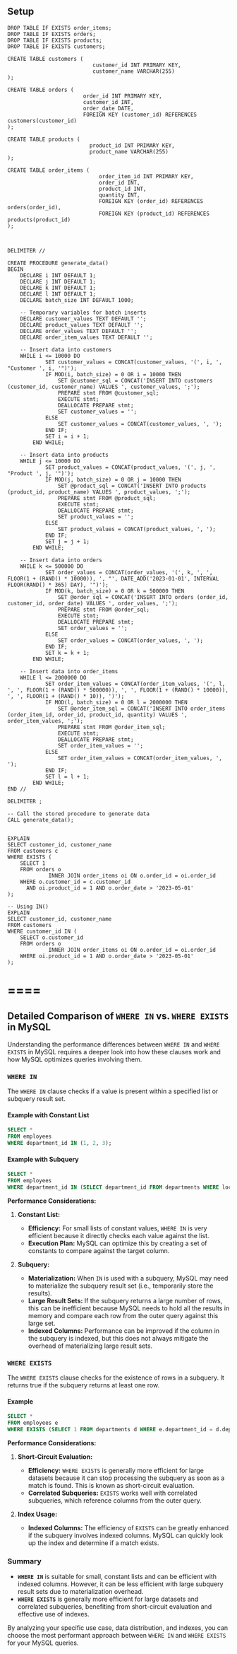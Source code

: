 ## Setup

```mysql
DROP TABLE IF EXISTS order_items;
DROP TABLE IF EXISTS orders;
DROP TABLE IF EXISTS products;
DROP TABLE IF EXISTS customers;

CREATE TABLE customers (
                           customer_id INT PRIMARY KEY,
                           customer_name VARCHAR(255)
);

CREATE TABLE orders (
                        order_id INT PRIMARY KEY,
                        customer_id INT,
                        order_date DATE,
                        FOREIGN KEY (customer_id) REFERENCES customers(customer_id)
);

CREATE TABLE products (
                          product_id INT PRIMARY KEY,
                          product_name VARCHAR(255)
);

CREATE TABLE order_items (
                             order_item_id INT PRIMARY KEY,
                             order_id INT,
                             product_id INT,
                             quantity INT,
                             FOREIGN KEY (order_id) REFERENCES orders(order_id),
                             FOREIGN KEY (product_id) REFERENCES products(product_id)
);



DELIMITER //

CREATE PROCEDURE generate_data()
BEGIN
    DECLARE i INT DEFAULT 1;
    DECLARE j INT DEFAULT 1;
    DECLARE k INT DEFAULT 1;
    DECLARE l INT DEFAULT 1;
    DECLARE batch_size INT DEFAULT 1000;

    -- Temporary variables for batch inserts
    DECLARE customer_values TEXT DEFAULT '';
    DECLARE product_values TEXT DEFAULT '';
    DECLARE order_values TEXT DEFAULT '';
    DECLARE order_item_values TEXT DEFAULT '';

    -- Insert data into customers
    WHILE i <= 10000 DO
            SET customer_values = CONCAT(customer_values, '(', i, ', "Customer ', i, '")');
            IF MOD(i, batch_size) = 0 OR i = 10000 THEN
                SET @customer_sql = CONCAT('INSERT INTO customers (customer_id, customer_name) VALUES ', customer_values, ';');
                PREPARE stmt FROM @customer_sql;
                EXECUTE stmt;
                DEALLOCATE PREPARE stmt;
                SET customer_values = '';
            ELSE
                SET customer_values = CONCAT(customer_values, ', ');
            END IF;
            SET i = i + 1;
        END WHILE;

    -- Insert data into products
    WHILE j <= 10000 DO
            SET product_values = CONCAT(product_values, '(', j, ', "Product ', j, '")');
            IF MOD(j, batch_size) = 0 OR j = 10000 THEN
                SET @product_sql = CONCAT('INSERT INTO products (product_id, product_name) VALUES ', product_values, ';');
                PREPARE stmt FROM @product_sql;
                EXECUTE stmt;
                DEALLOCATE PREPARE stmt;
                SET product_values = '';
            ELSE
                SET product_values = CONCAT(product_values, ', ');
            END IF;
            SET j = j + 1;
        END WHILE;

    -- Insert data into orders
    WHILE k <= 500000 DO
            SET order_values = CONCAT(order_values, '(', k, ', ', FLOOR(1 + (RAND() * 10000)), ', "', DATE_ADD('2023-01-01', INTERVAL FLOOR(RAND() * 365) DAY), '")');
            IF MOD(k, batch_size) = 0 OR k = 500000 THEN
                SET @order_sql = CONCAT('INSERT INTO orders (order_id, customer_id, order_date) VALUES ', order_values, ';');
                PREPARE stmt FROM @order_sql;
                EXECUTE stmt;
                DEALLOCATE PREPARE stmt;
                SET order_values = '';
            ELSE
                SET order_values = CONCAT(order_values, ', ');
            END IF;
            SET k = k + 1;
        END WHILE;

    -- Insert data into order_items
    WHILE l <= 2000000 DO
            SET order_item_values = CONCAT(order_item_values, '(', l, ', ', FLOOR(1 + (RAND() * 500000)), ', ', FLOOR(1 + (RAND() * 10000)), ', ', FLOOR(1 + (RAND() * 10)), ')');
            IF MOD(l, batch_size) = 0 OR l = 2000000 THEN
                SET @order_item_sql = CONCAT('INSERT INTO order_items (order_item_id, order_id, product_id, quantity) VALUES ', order_item_values, ';');
                PREPARE stmt FROM @order_item_sql;
                EXECUTE stmt;
                DEALLOCATE PREPARE stmt;
                SET order_item_values = '';
            ELSE
                SET order_item_values = CONCAT(order_item_values, ', ');
            END IF;
            SET l = l + 1;
        END WHILE;
END //

DELIMITER ;

-- Call the stored procedure to generate data
CALL generate_data();


EXPLAIN
SELECT customer_id, customer_name
FROM customers c
WHERE EXISTS (
    SELECT 1
    FROM orders o
             INNER JOIN order_items oi ON o.order_id = oi.order_id
    WHERE o.customer_id = c.customer_id
      AND oi.product_id = 1 AND o.order_date > '2023-05-01'
);

-- Using IN()
EXPLAIN
SELECT customer_id, customer_name
FROM customers
WHERE customer_id IN (
    SELECT o.customer_id
    FROM orders o
             INNER JOIN order_items oi ON o.order_id = oi.order_id
    WHERE oi.product_id = 1 AND o.order_date > '2023-05-01'
);
```

====
====

## Detailed Comparison of `WHERE IN` vs. `WHERE EXISTS` in MySQL

Understanding the performance differences between `WHERE IN` and `WHERE EXISTS` in MySQL requires a deeper look into how these clauses work and how MySQL optimizes queries involving them.

### `WHERE IN`

The `WHERE IN` clause checks if a value is present within a specified list or subquery result set.

#### Example with Constant List
```sql
SELECT *
FROM employees
WHERE department_id IN (1, 2, 3);
```

#### Example with Subquery
```sql
SELECT *
FROM employees
WHERE department_id IN (SELECT department_id FROM departments WHERE location_id = 100);
```

**Performance Considerations:**

1. **Constant List:**
    - **Efficiency:** For small lists of constant values, `WHERE IN` is very efficient because it directly checks each value against the list.
    - **Execution Plan:** MySQL can optimize this by creating a set of constants to compare against the target column.

2. **Subquery:**
    - **Materialization:** When `IN` is used with a subquery, MySQL may need to materialize the subquery result set (i.e., temporarily store the results).
    - **Large Result Sets:** If the subquery returns a large number of rows, this can be inefficient because MySQL needs to hold all the results in memory and compare each row from the outer query against this large set.
    - **Indexed Columns:** Performance can be improved if the column in the subquery is indexed, but this does not always mitigate the overhead of materializing large result sets.

### `WHERE EXISTS`

The `WHERE EXISTS` clause checks for the existence of rows in a subquery. It returns true if the subquery returns at least one row.

#### Example
```sql
SELECT *
FROM employees e
WHERE EXISTS (SELECT 1 FROM departments d WHERE e.department_id = d.department_id AND d.location_id = 100);
```

**Performance Considerations:**

1. **Short-Circuit Evaluation:**
    - **Efficiency:** `WHERE EXISTS` is generally more efficient for large datasets because it can stop processing the subquery as soon as a match is found. This is known as short-circuit evaluation.
    - **Correlated Subqueries:** `EXISTS` works well with correlated subqueries, which reference columns from the outer query.

2. **Index Usage:**
    - **Indexed Columns:** The efficiency of `EXISTS` can be greatly enhanced if the subquery involves indexed columns. MySQL can quickly look up the index and determine if a match exists.

### Summary

- **`WHERE IN`** is suitable for small, constant lists and can be efficient with indexed columns. However, it can be less efficient with large subquery result sets due to materialization overhead.
- **`WHERE EXISTS`** is generally more efficient for large datasets and correlated subqueries, benefiting from short-circuit evaluation and effective use of indexes.

By analyzing your specific use case, data distribution, and indexes, you can choose the most performant approach between `WHERE IN` and `WHERE EXISTS` for your MySQL queries.